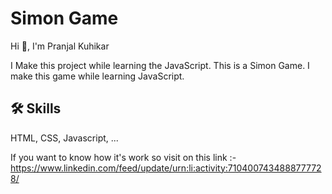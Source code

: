 
# Simon Game

Hi 👋, I'm Pranjal Kuhikar

I Make this project while learning the JavaScript. This is a Simon Game. I make this game while learning JavaScript. 
## 🛠 Skills
HTML, CSS, Javascript, ...

If you want to know how it's work so visit on this link :- https://www.linkedin.com/feed/update/urn:li:activity:7104007434888777728/
